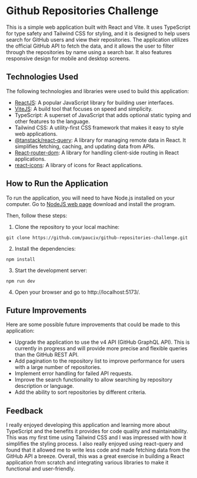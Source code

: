 # Github Repositories Challenge

This is a simple web application built with React and Vite. It uses TypeScript for type safety and Tailwind CSS for styling, and it is designed to help users search for GitHub users and view their repositories. The application utilizes the official GitHub API to fetch the data, and it allows the user to filter through the repositories by name using a search bar. It also features responsive design for mobile and desktop screens.

## Technologies Used
The following technologies and libraries were used to build this application:

- [ReactJS](https://es.reactjs.org/): A popular JavaScript library for building user interfaces.
- [ViteJS](https://vitejs.dev/): A build tool that focuses on speed and simplicity.
- TypeScript: A superset of JavaScript that adds optional static typing and other features to the language.
- Tailwind CSS: A utility-first CSS framework that makes it easy to style web applications.
- [@tanstack/react-query](https://tanstack.com/query/latest/docs/react/overview): A library for managing remote data in React. It simplifies fetching, caching, and updating data from APIs.
- [React-router-dom](https://reactrouter.com/en/main): A library for handling client-side routing in React applications.
- [react-icons](https://react-icons.github.io/react-icons): A library of icons for React applications.

## How to Run the Application
To run the application, you will need to have Node.js installed on your computer. 
Go to [NodeJS web page](https://nodejs.org/es/) download and install the program.

Then, follow these steps:

1. Clone the repository to your local machine:
```
git clone https://github.com/pauciv/github-repositories-challenge.git
```

2. Install the dependencies:
```
npm install
```

3. Start the development server:
```
npm run dev
```

4. Open your browser and go to http://localhost:5173/.

## Future Improvements
Here are some possible future improvements that could be made to this application:

- Upgrade the application to use the v4 API (GitHub GraphQL API). This is currently in progress and will provide more precise and flexible queries than the GitHub REST API.
- Add pagination to the repository list to improve performance for users with a large number of repositories.
- Implement error handling for failed API requests.
- Improve the search functionality to allow searching by repository description or language.
- Add the ability to sort repositories by different criteria.

## Feedback
I really enjoyed developing this application and learning more about TypeScript and the benefits it provides for code quality and maintainability. This was my first time using Tailwind CSS and I was impressed with how it simplifies the styling process. I also really enjoyed using react-query and found that it allowed me to write less code and made fetching data from the GitHub API a breeze. Overall, this was a great exercise in building a React application from scratch and integrating various libraries to make it functional and user-friendly.